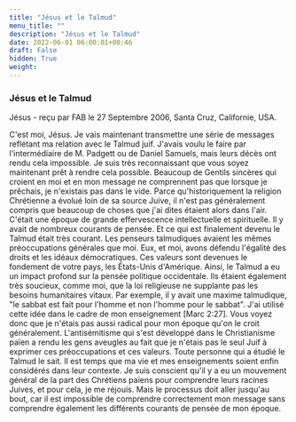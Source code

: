 ```yaml
---
title: "Jésus et le Talmud"
menu_title: ""
description: "Jésus et le Talmud"
date: 2022-06-01 06:00:01+00:46
draft: False
hidden: True
weight:
---
```

### Jésus et le Talmud

Jésus - reçu par FAB le 27 Septembre 2006, Santa Cruz, Californie, USA.

C'est moi, Jésus.
Je vais maintenant transmettre une série de messages reflétant ma relation avec le Talmud juif. J'avais voulu le faire par l'intermédiaire de M. Padgett ou de Daniel Samuels, mais leurs décès ont rendu cela impossible. Je suis très reconnaissant que vous soyez maintenant prêt à rendre cela possible.
Beaucoup de Gentils sincères qui croient en moi et en mon message ne comprennent pas que lorsque je prêchais, je n'existais pas dans le vide. Parce qu'historiquement la religion Chrétienne a évolué loin de sa source Juive, il n'est pas généralement compris que beaucoup de choses que j'ai dites étaient alors dans l'air. C'était une époque de grande effervescence intellectuelle et spirituelle. Il y avait de nombreux courants de pensée. Et ce qui est finalement devenu le Talmud était très courant.
Les penseurs talmudiques avaient les mêmes préoccupations générales que moi. Eux, et moi, avons défendu l'égalité des droits et les idéaux démocratiques. Ces valeurs sont devenues le fondement de votre pays, les États-Unis d'Amérique. Ainsi, le Talmud a eu un impact profond sur la pensée politique occidentale.
Ils étaient également très soucieux, comme moi, que la loi religieuse ne supplante pas les besoins humanitaires vitaux. Par exemple, il y avait une maxime talmudique, "le sabbat est fait pour l'homme et non l'homme pour le sabbat". J'ai utilisé cette idée dans le cadre de mon enseignement [Marc 2:27].
Vous voyez donc que je n'étais pas aussi radical pour mon époque qu'on le croit généralement. L'antisémitisme qui s'est développé dans le Christianisme païen a rendu les gens aveugles au fait que je n'étais pas le seul Juif à exprimer ces préoccupations et ces valeurs. Toute personne qui a étudié le Talmud le sait.
Il est temps que ma vie et mes enseignements soient enfin considérés dans leur contexte. Je suis conscient qu'il y a eu un mouvement général de la part des Chrétiens païens pour comprendre leurs racines Juives, et pour cela, je me réjouis. Mais le processus doit aller jusqu'au bout, car il est impossible de comprendre correctement mon message sans comprendre également les différents courants de pensée de mon époque.